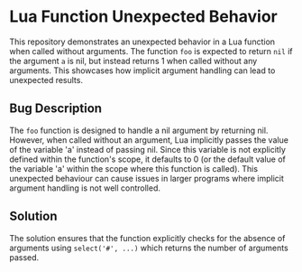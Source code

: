 # Lua Function Unexpected Behavior

This repository demonstrates an unexpected behavior in a Lua function when called without arguments. The function `foo` is expected to return `nil` if the argument `a` is nil, but instead returns 1 when called without any arguments.  This showcases how implicit argument handling can lead to unexpected results. 

## Bug Description
The `foo` function is designed to handle a nil argument by returning nil. However, when called without an argument, Lua implicitly passes the value of the variable 'a' instead of passing nil.  Since this variable is not explicitly defined within the function's scope, it defaults to 0 (or the default value of the variable 'a' within the scope where this function is called). This unexpected behaviour can cause issues in larger programs where implicit argument handling is not well controlled. 

## Solution
The solution ensures that the function explicitly checks for the absence of arguments using `select('#', ...)` which returns the number of arguments passed. 